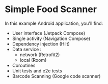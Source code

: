 # Simple Food Scanner

In this example Android application, you'll find:
- User interface (Jetpack Compose)
- Single activity (Navigation Compose)
- Dependency injection (Hilt)
- Data service :
    - network (Retrofit2)
    - local (Room)
- Coroutines
- Unit tests and e2e tests
- Barcode Scanning (Google code scanner)